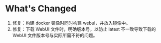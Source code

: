 # What's Changed

1. 修复：构建 docker 镜像时同时构建 webui，并放入镜像中。
2. 修复：下载 WebUI 文件时，明确版本号，以防止 latest 不一致导致下载的 WebUI 文件版本号与实际所需不符的问题。
